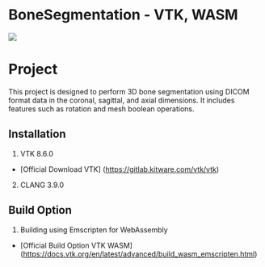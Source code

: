 # BoneSegmentation - VTK, WASM
<img src="https://github.com/garfield0xff/BoneSegmentation-VTKWASM/assets/170846390/45a27ac7-ec36-4352-9cfe-fbf8b87934d9">

# Project
This project is designed to perform 3D bone segmentation using DICOM format data in the coronal, sagittal, and axial dimensions. It includes features such as rotation and mesh boolean operations.

## Installation
1. VTK 8.6.0 
 - [Official Download VTK]
    (https://gitlab.kitware.com/vtk/vtk)
    
2. CLANG 3.9.0


## Build Option
1. Building using Emscripten for WebAssembly
- [Official Build Option VTK WASM]
    (https://docs.vtk.org/en/latest/advanced/build_wasm_emscripten.html)